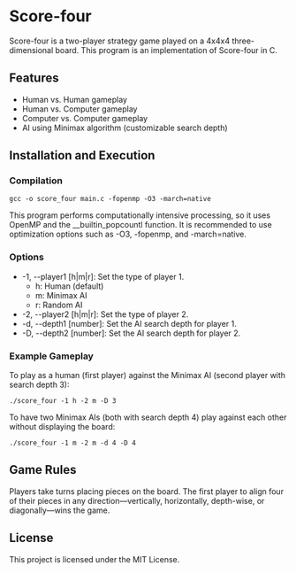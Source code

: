 # Score-four
Score-four is a two-player strategy game played on a 4x4x4 three-dimensional board. This program is an implementation of Score-four in C.

## Features
- Human vs. Human gameplay
- Human vs. Computer gameplay
- Computer vs. Computer gameplay
- AI using Minimax algorithm (customizable search depth)

## Installation and Execution
### Compilation
```
gcc -o score_four main.c -fopenmp -O3 -march=native
```
This program performs computationally intensive processing, so it uses OpenMP and the __builtin_popcountl function. It is recommended to use optimization options such as -O3, -fopenmp, and -march=native.

### Options
- -1, --player1 [h|m|r]: Set the type of player 1.
    - h: Human (default)
    - m: Minimax AI
    - r: Random AI
- -2, --player2 [h|m|r]: Set the type of player 2.
- -d, --depth1 [number]: Set the AI search depth for player 1.
- -D, --depth2 [number]: Set the AI search depth for player 2.

### Example Gameplay
To play as a human (first player) against the Minimax AI (second player with search depth 3):
```
./score_four -1 h -2 m -D 3
```
To have two Minimax AIs (both with search depth 4) play against each other without displaying the board:
```
./score_four -1 m -2 m -d 4 -D 4
```
## Game Rules
Players take turns placing pieces on the board. The first player to align four of their pieces in any direction—vertically, horizontally, depth-wise, or diagonally—wins the game.

## License
This project is licensed under the MIT License.
